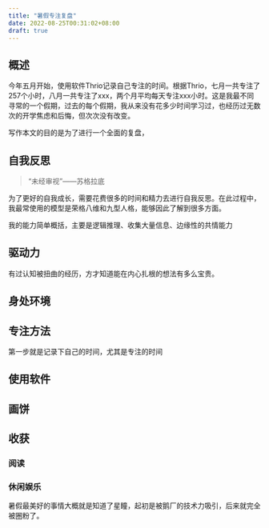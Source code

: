 ```yaml
---
title: "暑假专注复盘"
date: 2022-08-25T00:31:02+08:00
draft: true
---
```




## 概述

今年五月开始，使用软件Thrio记录自己专注的时间。根据Thrio，七月一共专注了257个小时，八月一共专注了xxx，两个月平均每天专注xxx小时。这是我最不同寻常的一个假期，过去的每个假期，我从来没有花多少时间学习过，也经历过无数次的开学焦虑和后悔，但次次没有改变。

写作本文的目的是为了进行一个全面的复盘，

## 自我反思

> “未经审视”——苏格拉底

为了更好的自我成长，需要花费很多的时间和精力去进行自我反思。在此过程中，我最常使用的模型是荣格八维和九型人格，能够因此了解到很多方面。

我的能力简单概括，主要是逻辑推理、收集大量信息、边缘性的共情能力

## 驱动力

有过认知被扭曲的经历，方才知道能在内心扎根的想法有多么宝贵。

## 身处环境



## 专注方法

第一步就是记录下自己的时间，尤其是专注的时间

## 使用软件



## 画饼



## 收获

### 阅读

### 休闲娱乐

暑假最美好的事情大概就是知道了星瞳，起初是被鹅厂的技术力吸引，后来就完全被圈粉了。

